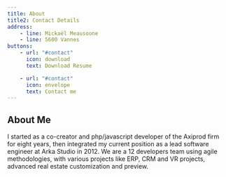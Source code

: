 ```yaml
---
title: About
title2: Contact Details
address:
    - line: Mickaël Meausoone
    - line: 5600 Vannes
buttons:
    - url: "#contact"
      icon: download
      text: Download Resume

    - url: "#contact"
      icon: envelope
      text: Contact me
---
```

## About Me

I started as a <span>co-creator and php/javascript developer</span> of the Axiprod firm for eight years,
then integrated my <span>current position as a lead software engineer</span> at Arka Studio in 2012.
We are a 12 developers team using agile methodologies,
with various projects like ERP, CRM and VR projects, advanced real estate customization and preview.